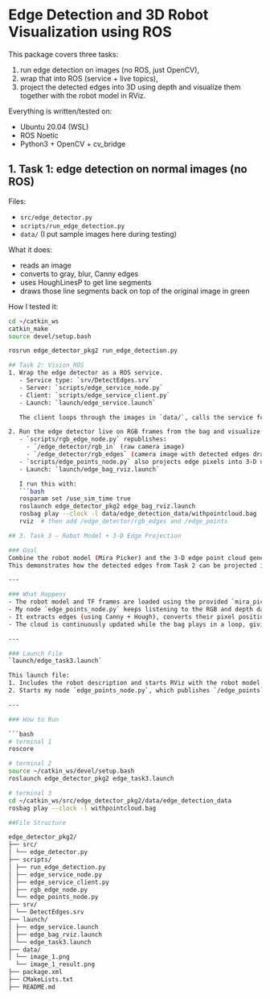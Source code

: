 # Edge Detection and 3D Robot Visualization using ROS

This package covers three tasks:

1. run edge detection on images (no ROS, just OpenCV),
2. wrap that into ROS (service + live topics),
3. project the detected edges into 3D using depth and visualize them together with the robot model in RViz.

Everything is written/tested on:
- Ubuntu 20.04 (WSL)
- ROS Noetic
- Python3 + OpenCV + cv_bridge


## 1. Task 1: edge detection on normal images (no ROS)

Files:
- `src/edge_detector.py`
- `scripts/run_edge_detection.py`
- `data/` (I put sample images here during testing)

What it does:
- reads an image
- converts to gray, blur, Canny edges
- uses HoughLinesP to get line segments
- draws those line segments back on top of the original image in green

How I tested it:
```bash
cd ~/catkin_ws
catkin_make
source devel/setup.bash

rosrun edge_detector_pkg2 run_edge_detection.py

## Task 2: Vision_ROS
1. Wrap the edge detector as a ROS service.
   - Service type: `srv/DetectEdges.srv`
   - Server: `scripts/edge_service_node.py`
   - Client: `scripts/edge_service_client.py`
   - Launch: `launch/edge_service.launch`

   The client loops through the images in `data/`, calls the service for each file, and writes out `<name>_edges.png`.

2. Run the edge detector live on RGB frames from the bag and visualize in RViz.
   - `scripts/rgb_edge_node.py` republishes:
     - `/edge_detector/rgb_in` (raw camera image)
     - `/edge_detector/rgb_edges` (camera image with detected edges drawn)
   - `scripts/edge_points_node.py` also projects edge pixels into 3-D using depth and camera intrinsics, and publishes a point cloud on `/edge_points` (type `sensor_msgs/PointCloud2`).
   - Launch: `launch/edge_bag_rviz.launch`

   I run this with:
   ```bash
   rosparam set /use_sim_time true
   roslaunch edge_detector_pkg2 edge_bag_rviz.launch
   rosbag play --clock -l data/edge_detection_data/withpointcloud.bag
   rviz  # then add /edge_detector/rgb_edges and /edge_points

## 3. Task 3 – Robot Model + 3-D Edge Projection

### Goal
Combine the robot model (Mira Picker) and the 3-D edge point cloud generated from RGB-D data in one RViz session.  
This demonstrates how the detected edges from Task 2 can be projected into real 3-D space and aligned with the robot coordinate frames.

---

### What Happens
- The robot model and TF frames are loaded using the provided `mira_picker` launch file.  
- My node `edge_points_node.py` keeps listening to the RGB and depth data coming from the bag file.  
- It extracts edges (using Canny + Hough), converts their pixel positions to 3-D coordinates with the camera intrinsics (fx, fy, cx, cy), and publishes them on `/edge_points`.  
- The cloud is continuously updated while the bag plays in a loop, giving a live visualization of how edges exist in 3-D space relative to the robot.

---

### Launch File
`launch/edge_task3.launch`

This launch file:
1. Includes the robot description and starts RViz with the robot model already loaded.
2. Starts my node `edge_points_node.py`, which publishes `/edge_points` (3-D point cloud) and `/edge_detector/rgb_edges` (2-D overlay image).

---

### How to Run

```bash
# terminal 1
roscore

# terminal 2
source ~/catkin_ws/devel/setup.bash
roslaunch edge_detector_pkg2 edge_task3.launch

# terminal 3
cd ~/catkin_ws/src/edge_detector_pkg2/data/edge_detection_data
rosbag play --clock -l withpointcloud.bag

##File Structure

edge_detector_pkg2/
├── src/
│ └── edge_detector.py
├── scripts/
│ ├── run_edge_detection.py
│ ├── edge_service_node.py
│ ├── edge_service_client.py
│ ├── rgb_edge_node.py
│ └── edge_points_node.py
├── srv/
│ └── DetectEdges.srv
├── launch/
│ ├── edge_service.launch
│ ├── edge_bag_rviz.launch
│ └── edge_task3.launch
├── data/
│ └── image_1.png
  └── image_1_result.png
├── package.xml
├── CMakeLists.txt
├── README.md

